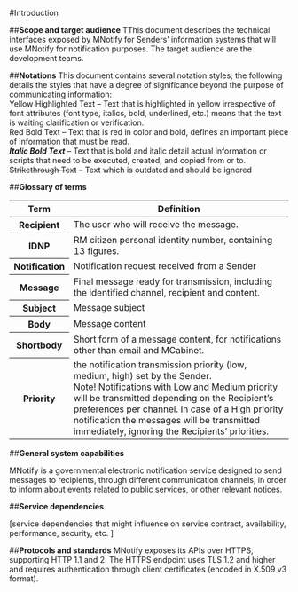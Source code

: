 #Introduction

##**Scope and target audience**
TThis document describes the technical interfaces exposed by MNotify for Senders’ information systems that will use MNotify for notification purposes. The target audience are the development teams. 

##**Notations**
This document contains several notation styles; the following details the styles that have a degree of significance beyond the purpose of communicating information:
<br><span class="highlight-text-yellow">Yellow Highlighted Text</span> – Text that is highlighted in yellow irrespective of font attributes (font type, italics, bold, underlined, etc.) means that the text is waiting clarification or verification.
<br><span class="red-bold-text">Red Bold Text</span> – Text that is red in color and bold, defines an important piece of information that must be read.
<br>***Italic Bold Text*** – Text that is bold and italic detail actual information or scripts that need to be executed, created, and copied from or to.
<br>~~Strikethrough Text~~ – Text which is outdated and should be ignored

##**Glossary of terms**

<table>
    <thead>
         <tr>
            <th><strong>Term</strong></th>
            <th><strong>Definition</strong></th>
        </tr>
    </thead>
    <tbody>
        <tr>
            <th><strong>Recipient</strong></th>
            <td>The user who will receive the message.</td>
        </tr>
        <tr>
            <th><strong>IDNP</strong></th>
            <td>RM citizen personal identity number, containing 13 figures.</td>
        </tr>
        <tr>
            <th><strong>Notification</strong></th>
            <td>Notification request received from a Sender</td>
        </tr>
        <tr>
            <th><strong>Message</strong></th>
            <td>Final message ready for transmission, including the identified channel, recipient and content.</td>
        </tr>
        <tr>
            <th><strong>Subject</strong></th>
            <td>Message subject</td>
        </tr>
        <tr>
            <th><strong>Body</strong></th>
            <td>Message content</td>
        </tr>
        <tr>
            <th><strong>Shortbody</strong></th>
            <td>Short form of a message content, for notifications other than email and MCabinet.</td>
        </tr>
        <tr>
            <th><strong>Priority</strong></th>
            <td>the notification transmission priority (low, medium, high) set by the Sender.
            <br>Note! Notifications with Low and Medium priority will be transmitted depending on the Recipient’s preferences per channel. In case of a High priority notification the messages will be transmitted immediately, ignoring the Recipients’ priorities. </td>
        </tr>
    </tbody>
</table>

##**General system capabilities**

MNotify is a governmental electronic notification service designed to send messages to recipients, through different communication channels, in order to inform about events related to public services, or other relevant notices.

##**Service dependencies**

<span class="highlight-text-yellow">[service dependencies that might influence on service contract, availability, performance, security, etc. ]<span>

##**Protocols and standards**
MNotify exposes its APIs over HTTPS, supporting HTTP 1.1 and 2. The HTTPS endpoint uses
TLS 1.2 and higher and requires authentication through client certificates (encoded in X.509 v3
format).